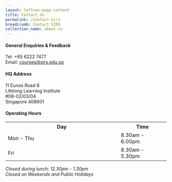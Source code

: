 ```yaml
---
layout: leftnav-page-content
title: Contact Us
permalink: /contact-sirs
breadcrumb: Contact SIRS
collection_name: about-us
---
```

<h4>General Enquiries & Feedback</h4>

Tel: +65 6222 7477<br>
Email: courses@sirs.edu.sg

<h4>HQ Address</h4>
<p>
11 Eunos Road 8<br>Lifelong Learning Institute<br>#08-02/03/04<br>Singapore 408601</p>

<h4>Operating Hours</h4>

<center>
<table style="width:100%;">
<tr>
<th style="width:70%;">Day</th>
<th style="width:30%:">Time</th>
</tr>

<tr>
<td>Mon - Thu</td>
<td>8.30am - 6.00pm</td>
</tr>

<tr>
<td>Fri</td>
<td>8.30am - 5.30pm</td>
</tr>

</table>
</center>

<em>Closed during lunch: 12.30pm - 1.30pm</em><br>
<em>Closed on Weekends and Public Holidays</em>
